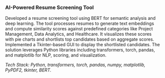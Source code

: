 ### AI-Powered Resume Screening Tool

Developed a resume screening tool using BERT for semantic analysis and deep learning. The tool processes resumes to generate text embeddings and compute similarity scores against predefined categories like Project Management, Data Analytics, and Healthcare. It visualizes these scores with pie charts and shortlists top candidates based on aggregate scores. Implemented a Tkinter-based GUI to display the shortlisted candidates. The solution leverages Python libraries including transformers, torch, pandas, and matplotlib for NLP, scoring, and visualization.

*Tech Stack:  Python, transformers, torch, pandas, numpy, matplotlib, PyPDF2, tkinter, BERT.*
